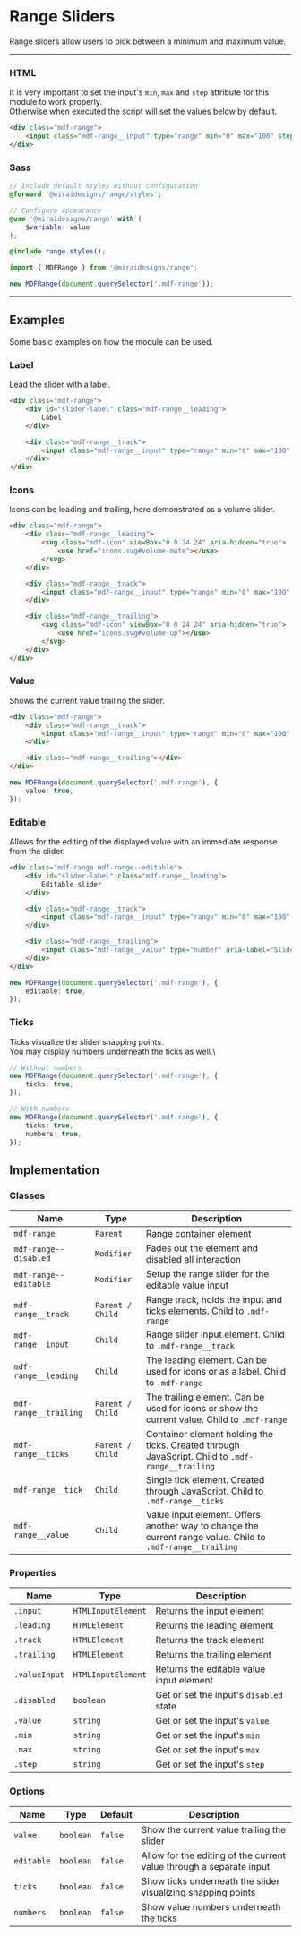 # Range Sliders

Range sliders allow users to pick between a minimum and maximum value.

---

### HTML

It is very important to set the input's `min`, `max` and `step` attribute for this module to work properly.\
Otherwise when executed the script will set the values below by default.

```html
<div class="mdf-range">
    <input class="mdf-range__input" type="range" min="0" max="100" step="10" aria-label="Slider">
</div>
```

### Sass

```scss
// Include default styles without configuration
@forward '@miraidesigns/range/styles';
```

```scss
// Configure appearance
@use '@miraidesigns/range' with (
    $variable: value
);

@include range.styles();
```

```ts
import { MDFRange } from '@miraidesigns/range';

new MDFRange(document.querySelector('.mdf-range'));
```

---

## Examples

Some basic examples on how the module can be used.

### Label

Lead the slider with a label.

```html
<div class="mdf-range">
    <div id="slider-label" class="mdf-range__leading">
        Label
    </div>

    <div class="mdf-range__track">
        <input class="mdf-range__input" type="range" min="0" max="100" step="10" aria-labelledby="slider-label">
    </div>
</div>
```

### Icons

Icons can be leading and trailing, here demonstrated as a volume slider.

```html
<div class="mdf-range">
    <div class="mdf-range__leading">
        <svg class="mdf-icon" viewBox="0 0 24 24" aria-hidden="true">
            <use href="icons.svg#volume-mute"></use>
        </svg>
    </div>

    <div class="mdf-range__track">
        <input class="mdf-range__input" type="range" min="0" max="100" step="10" aria-label="Volume slider">
    </div>

    <div class="mdf-range__trailing">
        <svg class="mdf-icon" viewBox="0 0 24 24" aria-hidden="true">
            <use href="icons.svg#volume-up"></use>
        </svg>
    </div>
</div>
```

### Value

Shows the current value trailing the slider.

```html
<div class="mdf-range">
    <div class="mdf-range__track">
        <input class="mdf-range__input" type="range" min="0" max="100" step="10" aria-label="Slider">
    </div>

    <div class="mdf-range__trailing"></div>
</div>
```

```ts
new MDFRange(document.querySelector('.mdf-range'), {
	value: true,
});
```

### Editable

Allows for the editing of the displayed value with an immediate response from the slider.

```html
<div class="mdf-range mdf-range--editable">
    <div id="slider-label" class="mdf-range__leading">
        Editable slider
    </div>

    <div class="mdf-range__track">
        <input class="mdf-range__input" type="range" min="0" max="100" step="10" aria-labelledby="slider-label">
    </div>

    <div class="mdf-range__trailing">
        <input class="mdf-range__value" type="number" aria-label="Slider value">
    </div>
</div>
```

```ts
new MDFRange(document.querySelector('.mdf-range'), {
	editable: true,
});
```

### Ticks

Ticks visualize the slider snapping points.\
You may display numbers underneath the ticks as well.\

```ts
// Without numbers
new MDFRange(document.querySelector('.mdf-range'), {
	ticks: true,
});

// With numbers
new MDFRange(document.querySelector('.mdf-range'), {
	ticks: true,
    numbers: true,
});
```

## Implementation

### Classes

| Name                  | Type             | Description                                                                                                |
| --------------------- | ---------------- | ---------------------------------------------------------------------------------------------------------- |
| `mdf-range`           | `Parent`         | Range container element                                                                                    |
| `mdf-range--disabled` | `Modifier`       | Fades out the element and disabled all interaction                                                         |
| `mdf-range--editable` | `Modifier`       | Setup the range slider for the editable value input                                                        |
| `mdf-range__track`    | `Parent / Child` | Range track, holds the input and ticks elements. Child to `.mdf-range`                                     |
| `mdf-range__input`    | `Child`          | Range slider input element. Child to `.mdf-range__track`                                                   |
| `mdf-range__leading`  | `Child`          | The leading element. Can be used for icons or as a label. Child to `.mdf-range`                            |
| `mdf-range__trailing` | `Parent / Child` | The trailing element. Can be used for icons or show the current value. Child to `.mdf-range`               |
| `mdf-range__ticks`    | `Parent / Child` | Container element holding the ticks. Created through JavaScript. Child to `.mdf-range__trailing`           |
| `mdf-range__tick`     | `Child`          | Single tick element. Created through JavaScript. Child to `.mdf-range__ticks`                              |
| `mdf-range__value`    | `Child`          | Value input element. Offers another way to change the current range value. Child to `.mdf-range__trailing` |

### Properties

| Name          | Type               | Description                              |
| ------------- | ------------------ | ---------------------------------------- |
| `.input`      | `HTMLInputElement` | Returns the input element                |
| `.leading`    | `HTMLElement`      | Returns the leading element              |
| `.track`      | `HTMLElement`      | Returns the track element                |
| `.trailing`   | `HTMLElement`      | Returns the trailing element             |
| `.valueInput` | `HTMLInputElement` | Returns the editable value input element |
| `.disabled`   | `boolean`          | Get or set the input's `disabled` state  |
| `.value`      | `string`           | Get or set the input's `value`           |
| `.min`        | `string`           | Get or set the input's `min`             |
| `.max`        | `string`           | Get or set the input's `max`             |
| `.step`       | `string`           | Get or set the input's `step`            |

### Options

| Name       | Type      | Default | Description                                                         |
| ---------- | --------- | ------- | ------------------------------------------------------------------- |
| `value`    | `boolean` | `false` | Show the current value trailing the slider                          |
| `editable` | `boolean` | `false` | Allow for the editing of the current value through a separate input |
| `ticks`    | `boolean` | `false` | Show ticks underneath the slider visualizing snapping points        |
| `numbers`  | `boolean` | `false` | Show value numbers underneath the ticks                             |